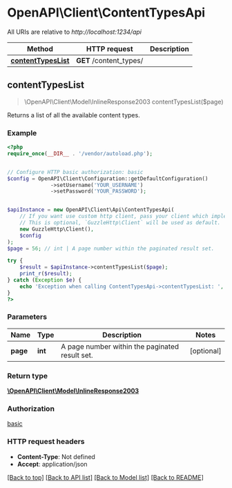 # OpenAPI\Client\ContentTypesApi

All URIs are relative to *http://localhost:1234/api*

Method | HTTP request | Description
------------- | ------------- | -------------
[**contentTypesList**](ContentTypesApi.md#contentTypesList) | **GET** /content_types/ | 



## contentTypesList

> \OpenAPI\Client\Model\InlineResponse2003 contentTypesList($page)



Returns a list of all the available content types.

### Example

```php
<?php
require_once(__DIR__ . '/vendor/autoload.php');


// Configure HTTP basic authorization: basic
$config = OpenAPI\Client\Configuration::getDefaultConfiguration()
              ->setUsername('YOUR_USERNAME')
              ->setPassword('YOUR_PASSWORD');


$apiInstance = new OpenAPI\Client\Api\ContentTypesApi(
    // If you want use custom http client, pass your client which implements `GuzzleHttp\ClientInterface`.
    // This is optional, `GuzzleHttp\Client` will be used as default.
    new GuzzleHttp\Client(),
    $config
);
$page = 56; // int | A page number within the paginated result set.

try {
    $result = $apiInstance->contentTypesList($page);
    print_r($result);
} catch (Exception $e) {
    echo 'Exception when calling ContentTypesApi->contentTypesList: ', $e->getMessage(), PHP_EOL;
}
?>
```

### Parameters


Name | Type | Description  | Notes
------------- | ------------- | ------------- | -------------
 **page** | **int**| A page number within the paginated result set. | [optional]

### Return type

[**\OpenAPI\Client\Model\InlineResponse2003**](../Model/InlineResponse2003.md)

### Authorization

[basic](../../README.md#basic)

### HTTP request headers

- **Content-Type**: Not defined
- **Accept**: application/json

[[Back to top]](#) [[Back to API list]](../../README.md#documentation-for-api-endpoints)
[[Back to Model list]](../../README.md#documentation-for-models)
[[Back to README]](../../README.md)

